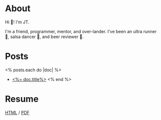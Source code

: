 # About

Hi :wave:! I'm JT.

I'm a friend, programmer, mentor, and over-lander.
I've been an ultra runner :running:, salsa dancer :dancer:, and beer reviewer :beer:.

# Posts

<% posts.each do |doc| %>
* [<%= doc.title%>](<%= doc.path %>)
<% end %>

# Resume

[HTML](resume/index.html) / [PDF](resume/index.pdf)